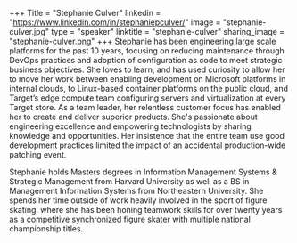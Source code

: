 +++
Title = "Stephanie Culver"
linkedin = "https://www.linkedin.com/in/stephaniepculver/"
image = "stephanie-culver.jpg"
type = "speaker"
linktitle = "stephanie-culver"
sharing_image = "stephanie-culver.png"
+++
Stephanie has been engineering large scale platforms for the past 10 years, focusing on reducing maintenance through DevOps practices and adoption of configuration as code to meet strategic business objectives. She loves to learn, and has used curiosity to allow her to move her work between enabling development on Microsoft platforms in internal clouds, to Linux-based container platforms on the public cloud, and Target’s edge compute team configuring servers and virtualization at every Target store. As a team leader, her relentless customer focus has enabled her to create and deliver superior products. She's passionate about engineering excellence and empowering technologists by sharing knowledge and opportunities. Her insistence that the entire team use good development practices limited the impact of an accidental production-wide patching event.

Stephanie holds Masters degrees in Information Management Systems & Strategic Management from Harvard University as well as a BS in Management Information Systems from Northeastern University. She spends her time outside of work heavily involved in the sport of figure skating, where she has been honing teamwork skills for over twenty years as a competitive synchronized figure skater with multiple national championship titles.
